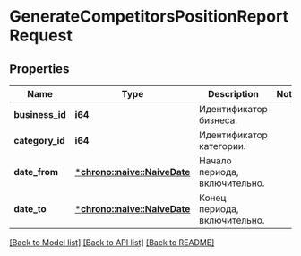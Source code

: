 # GenerateCompetitorsPositionReportRequest

## Properties
Name | Type | Description | Notes
------------ | ------------- | ------------- | -------------
**business_id** | **i64** | Идентификатор бизнеса. | 
**category_id** | **i64** | Идентификатор категории. | 
**date_from** | [***chrono::naive::NaiveDate**](date.md) | Начало периода, включительно. | 
**date_to** | [***chrono::naive::NaiveDate**](date.md) | Конец периода, включительно. | 

[[Back to Model list]](../README.md#documentation-for-models) [[Back to API list]](../README.md#documentation-for-api-endpoints) [[Back to README]](../README.md)


